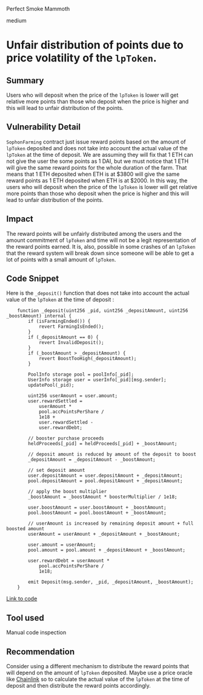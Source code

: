 Perfect Smoke Mammoth

medium

# Unfair distribution of points due to price volatility of the `lpToken`.

## Summary
Users who will deposit when the price of the `lpToken` is lower will get relative more points than those who deposit when the price is higher and this will lead to unfair distribution of the points.

## Vulnerability Detail
`SophonFarming` contract just issue reward points based on the amount of `lpToken` deposited and does not take into account the actual value of the `lpToken` at the time of deposit. We are assuming they will fix that 1 ETH can not give the user the some points as 1 DAI, but we must notice that 1 ETH will give the same reward points for the whole duration of the farm. That means that 1 ETH deposited when ETH is at $3800 will give the same reward points as 1 ETH deposited when ETH is at $2000. In this way, the users who will deposit when the price of the `lpToken` is lower will get relative more points than those who deposit when the price is higher and this will lead to unfair distribution of the points.

## Impact
The reward points will be unfairly distributed among the users and the amount commitment of `lpToken` and time will not be a legit representation of the reward points earned. It is, also, possible in some crashes of an `lpToken` that the reward system will break down since someone will be able to get a lot of points with a small amount of `lpToken`.

## Code Snippet
Here is the `_deposit()` function that does not take into account the actual value of the `lpToken` at the time of deposit : 
```solidity
    function _deposit(uint256 _pid, uint256 _depositAmount, uint256 _boostAmount) internal {
        if (isFarmingEnded()) {
            revert FarmingIsEnded();
        }
        if (_depositAmount == 0) {
            revert InvalidDeposit();
        }
        if (_boostAmount > _depositAmount) {
            revert BoostTooHigh(_depositAmount);
        }

        PoolInfo storage pool = poolInfo[_pid];
        UserInfo storage user = userInfo[_pid][msg.sender];
        updatePool(_pid);

        uint256 userAmount = user.amount;
        user.rewardSettled =
            userAmount *
            pool.accPointsPerShare /
            1e18 +
            user.rewardSettled -
            user.rewardDebt;

        // booster purchase proceeds
        heldProceeds[_pid] = heldProceeds[_pid] + _boostAmount;

        // deposit amount is reduced by amount of the deposit to boost
        _depositAmount = _depositAmount - _boostAmount;

        // set deposit amount
        user.depositAmount = user.depositAmount + _depositAmount;
        pool.depositAmount = pool.depositAmount + _depositAmount;

        // apply the boost multiplier
        _boostAmount = _boostAmount * boosterMultiplier / 1e18;

        user.boostAmount = user.boostAmount + _boostAmount;
        pool.boostAmount = pool.boostAmount + _boostAmount;

        // userAmount is increased by remaining deposit amount + full boosted amount
        userAmount = userAmount + _depositAmount + _boostAmount;

        user.amount = userAmount;
        pool.amount = pool.amount + _depositAmount + _boostAmount;

        user.rewardDebt = userAmount *
            pool.accPointsPerShare /
            1e18;

        emit Deposit(msg.sender, _pid, _depositAmount, _boostAmount);
    }
```
[Link to code](https://github.com/sherlock-audit/2024-05-sophon/blob/main/farming-contracts/contracts/farm/SophonFarming.sol#L574)



## Tool used
Manual code inspection

## Recommendation
Consider using a different mechanism to distribute the reward points that will depend on the amount of `lpToken` deposited. Maybe use a price oracle like [Chainlink](https://docs.chain.link/data-feeds/price-feeds) so to calculate the actual value of the `lpToken` at the time of deposit and then distribute the reward points accordingly.
